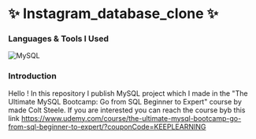 # ✨ Instagram_database_clone ✨

### Languages & Tools I Used 

![MySQL](https://img.shields.io/badge/mysql-4479A1.svg?style=for-the-badge&logo=mysql&logoColor=white)

### Introduction 

Hello ! In this repository I publish MySQL project which I made in the "The Ultimate MySQL Bootcamp: Go from SQL Beginner to Expert" course by made Colt Steele. If you are interested you can reach the course byb this link https://www.udemy.com/course/the-ultimate-mysql-bootcamp-go-from-sql-beginner-to-expert/?couponCode=KEEPLEARNING 
